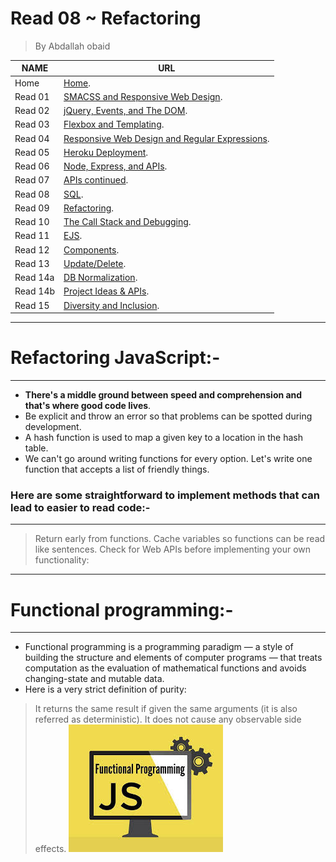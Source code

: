 # Read 08 ~ Refactoring
> By Abdallah obaid

**NAME**     | **URL**
------------ | -------------
Home         | [Home](https://abdallah-obaid.github.io/reading-notes-301/).
 Read 01     | [SMACSS and Responsive Web Design](https://abdallah-obaid.github.io/reading-notes-301/class-01).
 Read 02     | [jQuery, Events, and The DOM](https://abdallah-obaid.github.io/reading-notes-301/class-02).
 Read 03     | [Flexbox and Templating](https://abdallah-obaid.github.io/reading-notes-301/class-03).
 Read 04     | [Responsive Web Design and Regular Expressions](https://abdallah-obaid.github.io/reading-notes-301/class-04).
 Read 05     | [Heroku Deployment](https://abdallah-obaid.github.io/reading-notes-301/class-05).
 Read 06     | [Node, Express, and APIs](https://abdallah-obaid.github.io/reading-notes-301/class-06).
 Read 07     | [APIs continued](https://abdallah-obaid.github.io/reading-notes-301/class-07).
 Read 08     | [SQL](https://abdallah-obaid.github.io/reading-notes-301/class-08).
 Read 09     | [Refactoring](https://abdallah-obaid.github.io/reading-notes-301/class-09).
 Read 10     | [The Call Stack and Debugging](https://abdallah-obaid.github.io/reading-notes-301/class-10).
 Read 11     | [EJS](https://abdallah-obaid.github.io/reading-notes-301/class-11).
 Read 12     | [Components](https://abdallah-obaid.github.io/reading-notes-301/class-12).
 Read 13     | [Update/Delete](https://abdallah-obaid.github.io/reading-notes-301/class-13).
 Read 14a    | [DB Normalization](https://abdallah-obaid.github.io/reading-notes-301/class-14a).
 Read 14b    | [Project Ideas & APIs](https://abdallah-obaid.github.io/reading-notes-301/class-14b).
 Read 15     | [Diversity and Inclusion](https://abdallah-obaid.github.io/reading-notes-301/class-15).

 
----------------------------------
# Refactoring JavaScript:-
----------------------------------
 * **There's a middle ground between speed and comprehension and that's where good code lives**.
 * Be explicit and throw an error so that problems can be spotted during development.
 * A hash function is used to map a given key to a location in the hash table. 
 * We can't go around writing functions for every option. Let's write one function that accepts a list of friendly things.
 
 ### Here are some straightforward to implement methods that can lead to easier to read code:-
 ----------------------------------
 > Return early from functions.
 > Cache variables so functions can be read like sentences.
 > Check for Web APIs before implementing your own functionality:

----------------------------------
# Functional programming:-
----------------------------------
* Functional programming is a programming paradigm — a style of building the structure and elements of computer programs — that treats computation as the evaluation of mathematical functions and avoids changing-state and mutable data.
*  Here is a very strict definition of purity:
> It returns the same result if given the same arguments (it is also referred as deterministic).
> It does not cause any observable side effects.
 ![functional.png](./Img/functional.png)